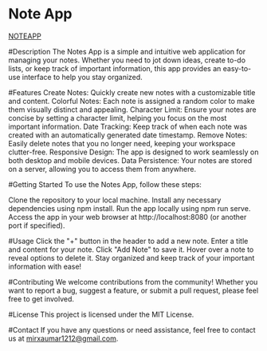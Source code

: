 # Note App

[NOTEAPP](https://github.com/OMARxKHALID/noteApp/assets/146068209/142aee19-160b-40c7-8578-92bb0bc1ca83)

#Description
The Notes App is a simple and intuitive web application for managing your notes. Whether you need to jot down ideas, create to-do lists, or keep track of important information, this app provides an easy-to-use interface to help you stay organized.

#Features
Create Notes: Quickly create new notes with a customizable title and content.
Colorful Notes: Each note is assigned a random color to make them visually distinct and appealing.
Character Limit: Ensure your notes are concise by setting a character limit, helping you focus on the most important information.
Date Tracking: Keep track of when each note was created with an automatically generated date timestamp.
Remove Notes: Easily delete notes that you no longer need, keeping your workspace clutter-free.
Responsive Design: The app is designed to work seamlessly on both desktop and mobile devices.
Data Persistence: Your notes are stored on a server, allowing you to access them from anywhere.

#Getting Started
To use the Notes App, follow these steps:

Clone the repository to your local machine.
Install any necessary dependencies using npm install.
Run the app locally using npm run serve.
Access the app in your web browser at http://localhost:8080 (or another port if specified).

#Usage
Click the "+" button in the header to add a new note.
Enter a title and content for your note.
Click "Add Note" to save it.
Hover over a note to reveal options to delete it.
Stay organized and keep track of your important information with ease!

#Contributing
We welcome contributions from the community! Whether you want to report a bug, suggest a feature, or submit a pull request, please feel free to get involved.

#License
This project is licensed under the MIT License.

#Contact
If you have any questions or need assistance, feel free to contact us at mirxaumar1212@gmail.com.
